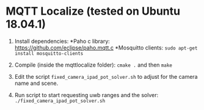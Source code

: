 # MQTT Localize (tested on Ubuntu 18.04.1)

1. Install dependencies:
  *Paho c library: https://github.com/eclipse/paho.mqtt.c
  *Mosquitto clients: ```sudo apt-get install mosquitto-clients```
2. Compile (inside the mqttlocalize folder): ```cmake .``` and then ```make```

3. Edit the script ```fixed_camera_ipad_pot_solver.sh``` to adjust for the camera name and scene.

4. Run script to start requesting uwb ranges and the solver: ```./fixed_camera_ipad_pot_solver.sh```


